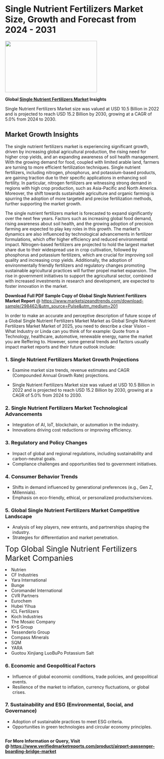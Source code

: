 <H1>Single Nutrient Fertilizers Market Size, Growth and Forecast from 2024 - 2031</H1><img class="aligncenter size-medium wp-image-584254" src="https://thirdeyenews.in/wp-content/uploads/2024/09/Global-Market-Research-300x168.jpeg" alt="" width="300" height="168" /><p><strong>Global&nbsp;<a href="https://www.marketsizeandtrends.com/download-sample/298462/&amp;utm_source=Pulse&amp;utm_medium=201">Single Nutrient Fertilizers Market</a> Insights</strong></p><p>Single Nutrient Fertilizers Market size was valued at USD 10.5 Billion in 2022 and is projected to reach USD 15.2 Billion by 2030, growing at a CAGR of 5.0% from 2024 to 2030.</p><p><h2>Market Growth Insights</h2> <p>The single nutrient fertilizers market is experiencing significant growth, driven by increasing global agricultural production, the rising need for higher crop yields, and an expanding awareness of soil health management. With the growing demand for food, coupled with limited arable land, farmers are turning to more efficient fertilization techniques. Single nutrient fertilizers, including nitrogen, phosphorus, and potassium-based products, are gaining traction due to their specific applications in enhancing soil fertility. In particular, nitrogen fertilizers are witnessing strong demand in regions with high crop production, such as Asia-Pacific and North America. Moreover, the shift towards sustainable agriculture and organic farming is spurring the adoption of more targeted and precise fertilization methods, further supporting the market growth. </p> <p>The single nutrient fertilizers market is forecasted to expand significantly over the next few years. Factors such as increasing global food demand, rising awareness about soil health, and the growing adoption of precision farming are expected to play key roles in this growth. The market's dynamics are also influenced by technological advancements in fertilizer formulations, which offer higher efficiency and reduced environmental impact. Nitrogen-based fertilizers are projected to hold the largest market share due to their widespread use in crop cultivation, followed by phosphorus and potassium fertilizers, which are crucial for improving soil quality and increasing crop yields. Additionally, the adoption of environmentally friendly fertilizers and regulatory changes promoting sustainable agricultural practices will further propel market expansion. The rise in government initiatives to support the agricultural sector, combined with increased investments in research and development, are expected to foster innovation in the market. </p><p><span class=""><strong>Download Full PDF Sample Copy of Global Single Nutrient Fertilizers Market Report</strong> @ <a href="https://www.marketsizeandtrends.com/download-sample/298462/&amp;utm_source=Pulse&amp;utm_medium=201" target="_blank">https://www.marketsizeandtrends.com/download-sample/298462/&amp;utm_source=Pulse&amp;utm_medium=201</a></span></p><p>In order to make an accurate and perceptive description of future scope of a Global&nbsp;Single Nutrient Fertilizers Market Market as Global&nbsp;Single Nutrient Fertilizers Market Market of 2025, you need to describe a clear Vision &ndash; What Industry or Linda can you think of for example: Quote from a Technology, healthcare, automotive, renewable energy, name the market you are Reffering to. However, some general trends and factors usually impact market reports and their future outlook include:</p><h3>1.&nbsp;<strong>Single Nutrient Fertilizers Market Growth Projections</strong></h3><ul><li>Examine market size trends, revenue estimates and CAGR (Compounded Annual Growth Rate) projections.</li><li><p>Single Nutrient Fertilizers Market size was valued at USD 10.5 Billion in 2022 and is projected to reach USD 15.2 Billion by 2030, growing at a CAGR of 5.0% from 2024 to 2030.</p></li></ul><h3>2.&nbsp;<strong>Single Nutrient Fertilizers Market Technological Advancements</strong></h3><ul><li>Integration of AI, IoT, blockchain, or automation in the industry.</li><li>Innovations driving cost reductions or improving efficiency.</li></ul><h3>3.&nbsp;<strong>Regulatory and Policy Changes</strong></h3><ul><li>Impact of global and regional regulations, including sustainability and carbon-neutral goals.</li><li>Compliance challenges and opportunities tied to government initiatives.</li></ul><h3>4.&nbsp;<strong>Consumer Behavior Trends</strong></h3><ul><li>Shifts in demand influenced by generational preferences (e.g., Gen Z, Millennials).</li><li>Emphasis on eco-friendly, ethical, or personalized products/services.</li></ul><h3>5.&nbsp;<strong>Global Single Nutrient Fertilizers Market Competitive Landscape</strong></h3><ul><li>Analysis of key players, new entrants, and partnerships shaping the industry.</li><li>Strategies for differentiation and market penetration.</li></ul><p data-pm-slice="1 1 []"><span style="color: inherit; font-family: inherit; font-size: 25px;">Top Global Single Nutrient Fertilizers Market Companies</span></p><div class="" data-test-id=""><p><li>Nutrien</li><li> CF Industries</li><li> Yara International</li><li> Bunge</li><li> Coromandel International</li><li> CVR Partners</li><li> Eurochem</li><li> Hubei Yihua</li><li> ICL Fertilizers</li><li> Koch Industries</li><li> The Mosaic Company</li><li> K+S Group</li><li> Tessenderlo Group</li><li> Compass Minerals</li><li> SQM</li><li> YARA</li><li> Guotou Xinjiang LuoBuPo Potassium Salt</li></p></div><h3>6.&nbsp;<strong>Economic and Geopolitical Factors</strong></h3><ul><li>Influence of global economic conditions, trade policies, and geopolitical events.</li><li>Resilience of the market to inflation, currency fluctuations, or global crises.</li></ul><h3>7.&nbsp;<strong>Sustainability and ESG (Environmental, Social, and Governance)</strong></h3><ul><li>Adoption of sustainable practices to meet ESG criteria.</li><li>Opportunities in green technologies and circular economy principles.</li></ul><h2><strong style="font-size: 14px;">For More Information or Query, Visit @&nbsp;</strong><a style="background-color: #ffffff; font-size: 14px;" href="https://www.marketsizeandtrends.com/report/single-nutrient-fertilizers-market/" target="_blank">https://www.verifiedmarketreports.com/product/airport-passenger-boarding-bridge-market</a></h2>
